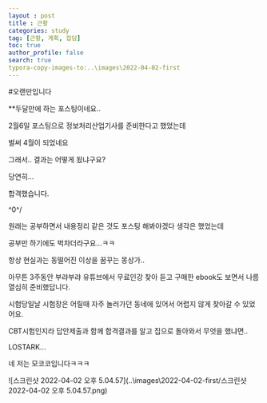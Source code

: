 ```yaml
---
layout : post
title : 근황
categories: study
tag: [근황, 계획, 잡담]
toc: true
author_profile: false
search: true
typora-copy-images-to:..\images\2022-04-02-first
---
```




#오랜만입니다



**두달만에 하는 포스팅이네요..



2월6일  포스팅으로 정보처리산업기사를 준비한다고 했었는데

벌써 4월이 되었네요

그래서.. 결과는 어떻게 됬냐구요?

당연히...

















합격했습니다.

\^0^/



원래는 공부하면서 내용정리 같은 것도 포스팅 해봐야겠다 생각은 했었는데

공부만 하기에도 벅차더라구요...ㅋㅋ

항상 현실과는 동떨어진 이상을 꿈꾸는 몽상가..

아무튼 3주동안 부랴부랴 유튜브에서 무료인강 찾아 듣고 구매한 ebook도 보면서 나름 열심히 준비했답니다.

시험당일날 시험장은 어릴때 자주 놀러가던 동네에 있어서 어렵지 않게 찾아갈 수 있었어요.

CBT시험인지라 답안제출과 함께 합격결과를 알고 집으로 돌아와서 무엇을 했냐면..



LOSTARK...



네 저는 모코코입니다ㅋㅋㅋ

![스크린샷 2022-04-02 오후 5.04.57](..\images\2022-04-02-first/스크린샷 2022-04-02 오후 5.04.57.png)









